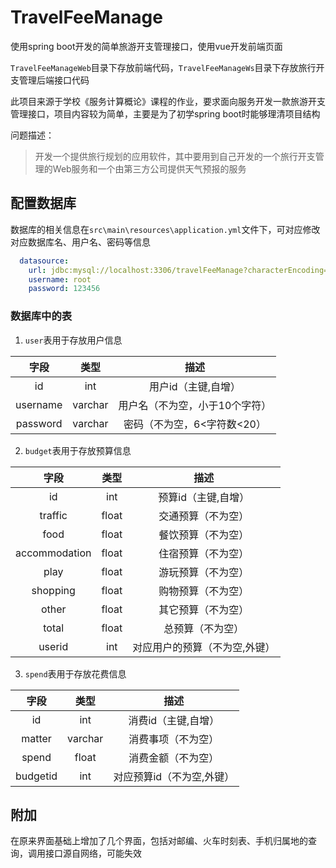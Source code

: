 

# TravelFeeManage

使用spring boot开发的简单旅游开支管理接口，使用vue开发前端页面

`TravelFeeManageWeb`目录下存放前端代码，`TravelFeeManageWs`目录下存放旅行开支管理后端接口代码

此项目来源于学校《服务计算概论》课程的作业，要求面向服务开发一款旅游开支管理接口，项目内容较为简单，主要是为了初学spring boot时能够理清项目结构

问题描述：
> 开发一个提供旅行规划的应用软件，其中要用到自己开发的一个旅行开支管理的Web服务和一个由第三方公司提供天气预报的服务


## 配置数据库
数据库的相关信息在`src\main\resources\application.yml`文件下，可对应修改对应数据库名、用户名、密码等信息

```yml
  datasource:
    url: jdbc:mysql://localhost:3306/travelFeeManage?characterEncoding=utf-8
    username: root
    password: 123456
```

### 数据库中的表

1. `user`表用于存放用户信息

| 字段 | 类型 | 描述 |
| :-: | :-: | :-: |
| id | int | 用户id（主键,自增） |
| username | varchar | 用户名（不为空，小于10个字符） |
| password | varchar | 密码（不为空，6<字符数<20） |

2. `budget`表用于存放预算信息

| 字段 | 类型 | 描述 |
| :-: | :-: | :-: |
| id | int | 预算id（主键,自增） |
| traffic | float | 交通预算（不为空） |
| food | float | 餐饮预算（不为空） |
| accommodation | float | 住宿预算（不为空） |
| play | float | 游玩预算（不为空） |
| shopping | float | 购物预算（不为空） |
| other | float | 其它预算（不为空） |
| total | float | 总预算（不为空） |
| userid | int | 对应用户的预算（不为空,外键） |

3. `spend`表用于存放花费信息

| 字段 | 类型 | 描述 |
| :-: | :-: | :-: |
| id | int | 消费id（主键,自增） |
| matter | varchar | 消费事项（不为空） |
| spend | float | 消费金额（不为空） |
| budgetid | int | 对应预算id（不为空,外键） |

## 附加

在原来界面基础上增加了几个界面，包括对邮编、火车时刻表、手机归属地的查询，调用接口源自网络，可能失效